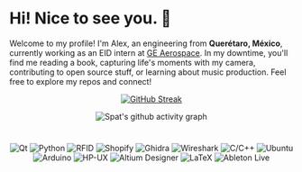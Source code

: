 # Hi! Nice to see you. 🖖

Welcome to my profile! I'm Alex, an engineering from **Querétaro, México**, currently working as an EID intern at [GE Aerospace](https://www.geaerospace.com). In my downtime, you'll find me reading a book, capturing life's moments with my camera, contributing to open source stuff, or learning about music production. Feel free to explore my repos and connect!

<div align="center">

[![GitHub Streak](https://streak-stats.demolab.com?user=alex-spataru&hide_border=true&background=00000000&border=00000000&stroke=828282&ring=C94F4F&fire=C94F4F&currStreakNum=C94F4F&sideNums=C94F4F&currStreakLabel=424242&sideLabels=121212&dates=848484)](https://git.io/streak-stats)

![Spat's github activity graph](https://github-readme-activity-graph.cyclic.app/graph?username=alex-spataru&bg_color=00000000&color=424242&line=DC8E8E&point=C94F4F&area=true&hide_border=true)

<h1></h1>
  
![Qt](https://img.shields.io/badge/-Qt-41CD52?style=flat-square&logo=qt&logoColor=white)
![Python](https://img.shields.io/badge/-Python-3776AB?style=flat-square&logo=python&logoColor=white)
![RFID](https://img.shields.io/badge/-RFID_HF/UHF-F77E1C?style=flat-square&logo=wikidata&logoColor=white)
![Shopify](https://img.shields.io/badge/-Shopify-7AB55C?style=flat-square&logo=shopify&logoColor=white)
![Ghidra](https://img.shields.io/badge/-Ghidra-ED1C24?style=flat-square&logo=dungeonsanddragons&logoColor=white) 
![Wireshark](https://img.shields.io/badge/-Wireshark-1679A7?style=flat-square&logo=wireshark&logoColor=white)
![C/C++](https://img.shields.io/badge/-C/C++-00599C?style=flat-square&logo=cplusplus&logoColor=white)
![Ubuntu](https://img.shields.io/badge/-Ubuntu-E95420?style=flat-square&logo=ubuntu&logoColor=white)
![Arduino](https://img.shields.io/badge/-Arduino-00979D?style=flat-square&logo=arduino&logoColor=white)
![HP-UX](https://img.shields.io/badge/-HP_UX-0096D6?style=flat-square&logo=hp&logoColor=white)
![Altium Designer](https://img.shields.io/badge/-Altium_Designer-A5915F?style=flat-square&logo=altium-designer&logoColor=white)
![LaTeX](https://img.shields.io/badge/-LaTeX-008080?style=flat-square&logo=latex&logoColor=white)
![Ableton Live](https://img.shields.io/badge/-Ableton_Live-000000?style=flat-square&logo=ableton-live&logoColor=white)

</div>
